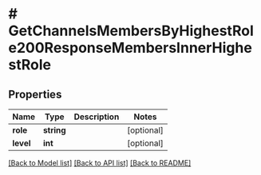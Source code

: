 # # GetChannelsMembersByHighestRole200ResponseMembersInnerHighestRole

## Properties

Name | Type | Description | Notes
------------ | ------------- | ------------- | -------------
**role** | **string** |  | [optional]
**level** | **int** |  | [optional]

[[Back to Model list]](../../README.md#models) [[Back to API list]](../../README.md#endpoints) [[Back to README]](../../README.md)
